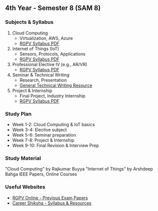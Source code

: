 ## 4th Year - Semester 8 (SAM 8)

### Subjects & Syllabus
1. Cloud Computing
   - Virtualization, AWS, Azure
   - [RGPV Syllabus PDF](http://career-shiksha.com/post/syllabus-of-btech-8th-sem-cse-rgpv/)
2. Internet of Things (IoT)
   - Sensors, Protocols, Applications
   - [RGPV Syllabus PDF](http://career-shiksha.com/post/syllabus-of-btech-8th-sem-cse-rgpv/)
3. Professional Elective IV (e.g., AR/VR)
   - [RGPV Syllabus PDF](http://career-shiksha.com/post/syllabus-of-btech-8th-sem-cse-rgpv/)
4. Seminar & Technical Writing
   - Research, Presentation
   - [General Technical Writing Resource](https://owl.purdue.edu/owl/subject_specific_writing/professional_technical_writing/index.html)
5. Project & Internship
   - Final Project, Industry Internship
   - [RGPV Syllabus PDF](http://career-shiksha.com/post/syllabus-of-btech-8th-sem-cse-rgpv/)

### Study Plan
- Week 1-2: Cloud Computing & IoT basics
- Week 3-4: Elective subject
- Week 5-6: Seminar preparation
- Week 7-8: Project & Internship
- Week 9-10: Final Revision & Interview Prep

### Study Material
"Cloud Computing" by Rajkumar Buyya
"Internet of Things" by Arshdeep Bahga
IEEE Papers, Online Courses

### Useful Websites
- [RGPV Online - Previous Exam Papers](https://www.rgpvonline.com/)
- [Career Shiksha - Syllabus & Resources](https://career-shiksha.com/)

